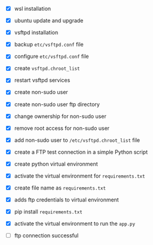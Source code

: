 
- [x] wsl installation
- [x] ubuntu update and upgrade
- [x] vsftpd installation
- [x] backup `etc/vsftpd.conf` file
- [x] configure `etc/vsftpd.conf` file
- [x] create `vsftpd.chroot_list`
- [x] restart vsftpd services
- [x] create non-sudo user
- [x] create non-sudo user ftp directory
- [x] change ownership for non-sudo user
- [x] remove root access for non-sudo user
- [x] add non-sudo user to `/etc/vsftpd.chroot_list` file
- [x] create a FTP test connection in a simple Python script
- [x] create python virtual environment
- [x] activate the virtual environment for `requirements.txt`
- [x] create file name as `requirements.txt`
- [x] adds ftp credentials to virtual environment
- [x] pip install `requirements.txt`
- [x] activate the virtual environment to run the `app.py`

- [ ] ftp connection successful
